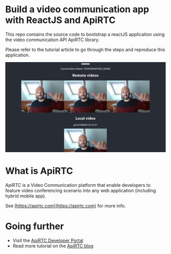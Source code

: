 # Build a video communication app with ReactJS and ApiRTC

This repo contains the source code to bootstrap a reactJS application using the video communication API ApiRTC library.

Please refer to the tutorial article to go through the steps and reproduce this application.

![Screenshot of reactJS ApiRTC web application](./public/image.png)

# What is ApiRTC
ApiRTC is a Video Communication platform that enable developers to feature video conferencing scenario into any web application (including hybrid mobile app). 

See [https://apirtc.com](https://apirtc.com) for more info.

# Going further
- Visit the [ApiRTC Developer Portal](https://dev.apirtc.com)
- Read more tutorial on the [ApiRTC blog](https://apirtc.com/blog)
